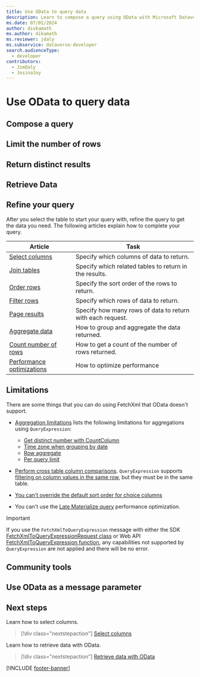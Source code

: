 ```yaml
---
title: Use OData to query data
description: Learn to compose a query using OData with Microsoft Dataverse Web API
ms.date: 07/01/2024
author: divkamath
ms.author: dikamath
ms.reviewer: jdaly
ms.subservice: dataverse-developer
search.audienceType: 
  - developer
contributors: 
  - JimDaly
  - JosinaJoy
---
```

# Use OData to query data

## Compose a query

## Limit the number of rows

## Return distinct results

## Retrieve Data

## Refine your query


After you select the table to start your query with, refine the query to get the data you need. The following articles explain how to complete your query.


|Article|Task|
|---------|---------|
|[Select columns](select-columns.md)|Specify which columns of data to return.|
|[Join tables](join-tables.md)|Specify which related tables to return in the results.|
|[Order rows](order-rows.md)|Specify the sort order of the rows to return.|
|[Filter rows](filter-rows.md)|Specify which rows of data to return.|
|[Page results](page-results.md)|Specify how many rows of data to return with each request.|
|[Aggregate data](aggregate-data.md)|How to group and aggregate the data returned.|
|[Count number of rows](count-rows.md)|How to get a count of the number of rows returned.|
|[Performance optimizations](optimize-performance.md)|How to optimize performance|


## Limitations

There are some things that you can do using FetchXml that OData doesn't support.

- [Aggregation limitations](aggregate-data.md#queryexpression-aggregation-limitations) lists the following limitations for aggregations using `QueryExpression`:

   - [Get distinct number with CountColumn](aggregate-data.md#get-distinct-number-with-countcolumn)
   - [Time zone when grouping by date](aggregate-data.md#time-zone-when-grouping-by-date)
   - [Row aggregate](aggregate-data.md#row-aggregate)
   - [Per query limit](aggregate-data.md#per-query-limit)

- [Perform cross table column comparisons](../../fetchxml/filter-rows.md#cross-table-column-comparisons).
   `QueryExpression` supports [filtering on column values in the same row](filter-rows.md#filter-on-column-values-in-the-same-row), but they must be in the same table.
- [You can't override the default sort order for choice columns](../../fetchxml/order-rows.md#override-default-choice-columns-sort-order)
- You can't use the [Late Materialize query](../../fetchxml/optimize-performance.md#late-materialize-query) performance optimization.

> [!IMPORTANT]
> If you use the `FetchXmlToQueryExpression` message with either the SDK [FetchXmlToQueryExpressionRequest class](/dotnet/api/microsoft.crm.sdk.messages.fetchxmltoqueryexpressionrequest) or Web API [FetchXmlToQueryExpression function](/power-apps/developer/data-platform/webapi/reference/fetchxmltoqueryexpression), any capabilities not supported by `QueryExpression` are not applied and there will be no error.


## Community tools

## Use OData as a message parameter



## Next steps

Learn how to select columns.

> [!div class="nextstepaction"]
> [Select columns](select-columns.md)

Learn how to retrieve data with OData.

> [!div class="nextstepaction"]
> [Retrieve data with OData](retrieve-data.md)

[!INCLUDE [footer-banner](../../../../includes/footer-banner.md)]